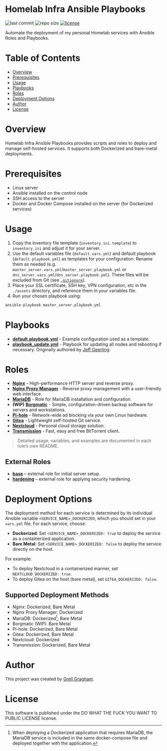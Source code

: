 # Homelab Infra Ansible Playbooks

<p>
  <img src="https://img.shields.io/github/last-commit/ggragham/homelab_infra" alt="last commit">
  <img src="https://img.shields.io/github/repo-size/ggragham/homelab_infra" alt="repo size">
  <a href="http://www.wtfpl.net/about/"><img src="https://img.shields.io/badge/License-WTFPL-brightgreen.svg" alt="license"></a>
</p>

Automate the deployment of my personal Homelab services with Ansible Roles and Playbooks.

# Table of Contents
- [Overview](#overview)
- [Prerequisites](#prerequisites)
- [Usage](#usage)
- [Playbooks](#playbooks)
- [Roles](#roles)
- [Deployment Options](#deployment-options)
- [Author](#author)
- [License](#license)

# Overview
Homelab Infra Ansible Playbooks provides scripts and roles to deploy and manage self-hosted services. It supports both Dockerized and bare-metal deployments.

# Prerequisites
* Linux server
* Ansible installed on the control node
* SSH access to the server
* Docker and Docker Compose installed on the server (for Dockerized services)

# Usage
1. Copy the inventory file template (`inventory.ini.template`) to `inventory.ini` and adjust it for your server.
2. Use the default variables file (`default.vars.yml`) and default playbook (`default.playbook.yml`) as templates for your configuration. Rename them as needed (e.g. `master_server.vars.yml`/`master_server.playbook.yml` or `dns_server.vars.yml`/`dns_server.playbook.yml`). These files will be excluded from Git (see [`.gitignore`](./.gitignore)).
3. Place your SSL certificate, SSH key, VPN configuration, etc in the `./assets` directory, and reference them in your variables file.
4. Run your chosen playbook using:
```bash
ansible-playbook master_server.playbook.yml
```

# Playbooks
* [**default.playbook.yml**](./default.playbook.yml) - Example configuration used as a template.
* [**playbook_update.yml**](./playbook_update.yml) - Playbook for updating all nodes and rebooting if necessary. Originally authored by [Jeff Geerling](https://github.com/geerlingguy/pi-cluster/blob/master/upgrade.yml).

# Roles
* [**Nginx**](./roles/nginx/README.md) - High-performance HTTP server and reverse proxy.
* [**Nginx Proxy Manager**](./roles/nginx_proxy_manager/README.md) - Reverse proxy management with a user-friendly web interface.
* [**MariaDB**](./roles/mariadb/README.md) - Role for MariaDB installation and configuration.
* **(WIP)** [**Borgmatic**](./roles/borg/README.md) - Simple, configuration-driven backup software for servers and workstations.
* [**Pi-hole**](./roles/pihole/README.md) - Network-wide ad blocking via your own Linux hardware.
* [**Gitea**](./roles/gitea/README.md) - Lightweight self-hosted Git service.
* [**Nextcloud**](./roles/nextcloud/README.md) - Personal cloud storage solution.
* [**Transmission**](./roles/transmission/README.md) - Fast, easy and free BitTorrent client.

> Detailed usage, variables, and examples are documented in each role’s own README.

## External Roles
* [**base**](https://github.com/youruser/base_ansible_role) – external role for initial server setup.
* [**hardening**](https://github.com/youruser/hardening_ansible_role) – external role for applying security hardening.

# Deployment Options
The deployment method for each service is determined by its individual Ansible variable `<SERVICE_NAME>_DOCKERIZED`, which you should set in your `vars.yml` file. For each service, choose:
* **Dockerized**: Set `<SERVICE_NAME>_DOCKERIZED: true` to deploy the service as a containerized application.
* **Bare Metal**: Set `<SERVICE_NAME>_DOCKERIZED: false` to deploy the service directly on the host.

For example:
- To deploy Nextcloud in a containerized manner, set `NEXTCLOUD_DOCKERIZED: true`.
- To deploy Gitea on the host (bare metal), set `GITEA_DOCKERIZED: false`.

## Supported Deployment Methods
* Nginx: Dockerized, Bare Metal
* Nginx Proxy Manager: Dockerized
* MariaDB: Dockerized[^1], Bare Metal
* Borgmatic (WIP): Bare Metal
* Pi-hole: Dockerized, Bare Metal
* Gitea: Dockerized, Bare Metal
* Nextcloud: Dockerized
* Transmission: Dockerized, Bare Metal

[^1]: When deploying a Dockerized application that requires MariaDB, the MariaDB service is included in the same docker-compose file and deployed together with the application.

# Author
This project was created by [Grell Gragham](https://github.com/ggragham).

# License
This software is published under the DO WHAT THE FUCK YOU WANT TO PUBLIC LICENSE license.
